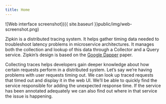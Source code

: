 ```yaml
---
title: Home
---
```


![Web interface screenshot]({{ site.baseurl }}public/img/web-screenshot.png)

Zipkin is a distributed tracing system. It helps gather timing data needed to
troubleshoot latency problems in microservice architectures. It manages both the
collection and lookup of this data through a Collector and a Query service.
Zipkin’s design is based on the
[Google Dapper](http://research.google.com/pubs/pub36356.html) paper.

Collecting traces helps developers gain deeper knowledge about how certain
requests perform in a distributed system. Let’s say we’re having problems with
user requests timing out. We can look up traced requests that timed out and
display it in the web UI. We’ll be able to quickly find the service responsible
for adding the unexpected response time. If the service has been annotated
adequately we can also find out where in that service the issue is happening.
